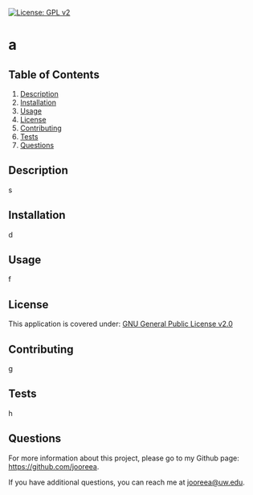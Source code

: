 [![License: GPL v2](https://img.shields.io/badge/License-GPL_v2-blue.svg)](https://www.gnu.org/licenses/old-licenses/gpl-2.0.en.html)
  # a
  ## Table of Contents
  1. [Description](#description)
  2. [Installation](#installation)
  3. [Usage](#usage)
  4. [License](#license) 
  5. [Contributing](#contributing) 
  6. [Tests](#tests)
  7. [Questions](#questions)

  ## <a id="description"></a> Description
  s

  ## <a id="installation"></a> Installation 
  d

  ## <a id="usage"></a> Usage 
  f

  ## <a id="license"></a> License 
  This application is covered under:
  [GNU General Public License v2.0](https://www.gnu.org/licenses/old-licenses/gpl-2.0.en.html)

  ## <a id="contributing"></a> Contributing 
  g

  ## <a id="tests"></a> Tests 
  h

  ## <a id="questions"></a> Questions 
  For more information about this project, please go to my Github page: https://github.com/jooreea.

  If you have additional questions, you can reach me at jooreea@uw.edu.
